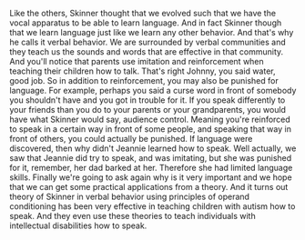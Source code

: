Like the others, Skinner thought that we evolved such that we have the vocal
apparatus to be able to learn language. And in fact Skinner though that we
learn language just like we learn any other behavior. And that's why he calls
it verbal behavior. We are surrounded by verbal communities and they teach us
the sounds and words that are effective in that community. And you'll notice
that parents use imitation and reinforcement when teaching their children how
to talk. That's right Johnny, you said water, good job. So in addition to
reinforcement, you may also be punished for language. For example, perhaps you
said a curse word in front of somebody you shouldn't have and you got in
trouble for it. If you speak differently to your friends than you do to your
parents or your grandparents, you would have what Skinner would say, audience
control. Meaning you're reinforced to speak in a certain way in front of some
people, and speaking that way in front of others, you could actually be
punished. If language were discovered, then why didn't Jeannie learned how to
speak. Well actually, we saw that Jeannie did try to speak, and was imitating,
but she was punished for it, remember, her dad barked at her. Therefore she had
limited language skills. Finally we're going to ask again why is it very
important and we hope that we can get some practical applications from a
theory. And it turns out theory of Skinner in verbal behavior using principles
of operand conditioning has been very effective in teaching children with
autism how to speak. And they even use these theories to teach individuals with
intellectual disabilities how to speak.
